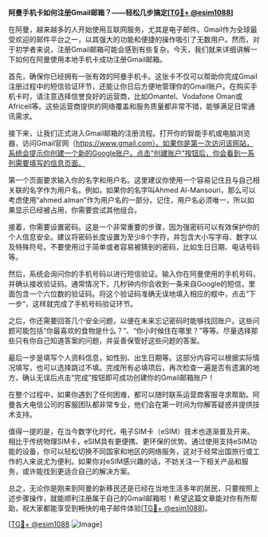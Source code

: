 **阿曼手机卡如何注册Gmail邮箱？——轻松几步搞定[[TG💪+ @esim1088](https://t.me/s/esim1088)]**

在阿曼，越来越多的人开始使用互联网服务，尤其是电子邮件。Gmail作为全球最受欢迎的邮件平台之一，以其强大的功能和便捷的操作吸引了无数用户。然而，对于初学者来说，注册Gmail邮箱可能会感到有些复杂。今天，我们就来详细讲解一下如何在阿曼使用本地手机卡成功注册Gmail邮箱。

首先，确保你已经拥有一张有效的阿曼手机卡。这张卡不仅可以帮助你完成Gmail注册过程中的短信验证环节，还能让你日后方便地管理你的Gmail账户。在购买手机卡时，请注意选择信誉良好的运营商，比如Omantel、Vodafone Oman或Africell等。这些运营商提供的网络覆盖和服务质量都非常不错，能够满足日常通讯需求。

接下来，让我们正式进入Gmail邮箱的注册流程。打开你的智能手机或电脑浏览器，访问Gmail官网（https://www.gmail.com）。如果你是第一次访问该网站，系统会提示你创建一个新的Google账户。点击“创建账户”按钮后，你会看到一系列需要填写的信息页面。

第一个页面要求输入你的名字和用户名。这里建议你使用一个容易记住且与自己相关联的名字作为用户名。例如，如果你的名字叫Ahmed Al-Mansouri，那么可以考虑使用“ahmed.alman”作为用户名的一部分。记住，用户名必须唯一，所以如果显示已经被占用，你需要尝试其他组合。

接着，你需要设置密码。这是一个非常重要的步骤，因为强密码可以有效保护你的个人信息安全。建议将密码长度设置为至少8个字符，并包含大小写字母、数字以及特殊符号。不要使用过于简单或者容易被猜到的密码，比如生日日期、电话号码等。

然后，系统会询问你的手机号码以进行短信验证。输入你在阿曼使用的手机号码，并确认接收验证码。通常情况下，几秒钟内你会收到一条来自Google的短信，里面包含一个六位数的验证码。将这个验证码准确无误地填入相应的框中，点击“下一步”，这样就完成了手机号码验证环节。

之后，你还需要回答几个安全问题，以便在未来忘记密码时能够找回账户。这些问题可能包括“你最喜欢的食物是什么？”、“你小时候住在哪里？”等等。尽量选择那些只有你自己知道答案的问题，并妥善保管好这些问题的答案。

最后一步是填写个人资料信息，如性别、出生日期等。这部分内容可以根据实际情况填写，也可以选择跳过不填。完成所有必填项后，再次检查一遍是否有遗漏的地方，确认无误后点击“完成”按钮即可成功创建你的Gmail邮箱账户！

在整个过程中，如果你遇到了任何困难，都可以随时联系运营商客服寻求帮助。阿曼各大电信公司的客服团队都非常专业，他们会在第一时间为你解答疑惑并提供技术支持。

值得一提的是，在当今数字化时代，电子SIM卡（eSIM）技术也逐渐普及开来。相比于传统物理SIM卡，eSIM具有更便携、更环保的优势。通过使用支持eSIM功能的设备，你可以轻松切换不同国家和地区的网络服务，这对于经常出国旅行或工作的人来说尤为便利。如果你对eSIM感兴趣的话，不妨关注一下相关产品和服务，或许能找到更适合自己的解决方案。

总之，无论你是刚来到阿曼的新移民还是已经在当地生活多年的居民，只要按照上述步骤操作，就能顺利注册属于自己的Gmail邮箱啦！希望这篇文章能对你有所帮助，祝大家都能享受到畅快的电子邮件体验[[TG💪+ @esim1088](https://t.me/s/esim1088)]。

[[TG💪+ @esim1088](https://t.me/s/esim1088) ![Image](https://i.postimg.cc/4NQfJmqS/Snipaste-2025-05-13-00-14-12.png)]